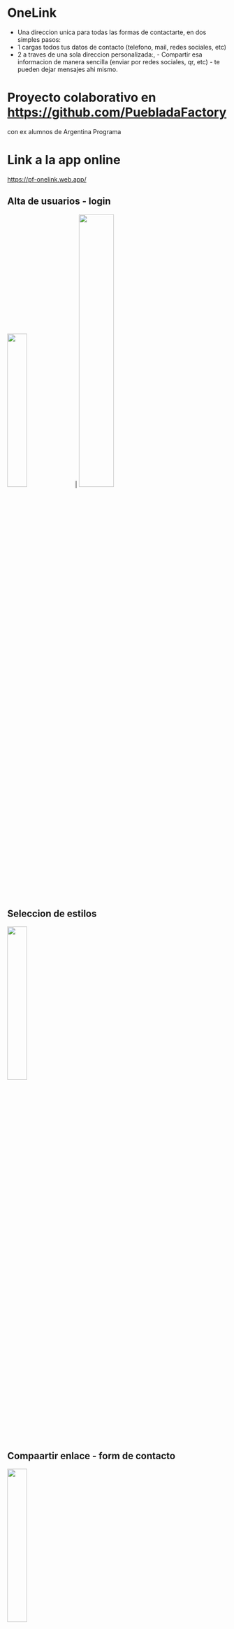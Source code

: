 
# OneLink

- Una direccion unica para todas las formas de contactarte, en dos simples pasos:
- 1 cargas todos tus datos de contacto (telefono, mail, redes sociales, etc)
- 2 a traves de una sola direccion personalizada:, 
          - Compartir esa informacion de manera sencilla (enviar por redes sociales, qr, etc) 
          - te pueden dejar mensajes ahi mismo.

# Proyecto colaborativo en https://github.com/PuebladaFactory 
con ex alumnos de Argentina Programa

# Link a la app online
https://pf-onelink.web.app/

## Alta de usuarios - login

<img src="https://i.ibb.co/x69PgHF/image.png" width=30% height=30%>  |  <img src="https://i.ibb.co/c2HtLxb/image.png" width=40% height=40%>

## Seleccion de estilos

<img src="https://i.ibb.co/r7r5BZT/image.png" width=30% height=30%>

## Compaartir enlace - form de contacto

<img src="https://i.ibb.co/J3jNskN/image.png" width=30% height=30%>


# Datos del proyecto

App para compartir en un solo link todos los contactos de una empresa, persona o negocio

Registro de usuarios con Auth, 
Admin de la app
autenticacion : Auth
CRUD con Rest APi: java - Springboot
Base de datos : My Sql
Cada usuario puede generar su propia url

## link al frontend
https://github.com/crlsh/ONELINK-front
## link a la api
https://github.com/crlsh/onelink-back
## link a la Base de datos
https://github.com/crlsh/onelink-base



